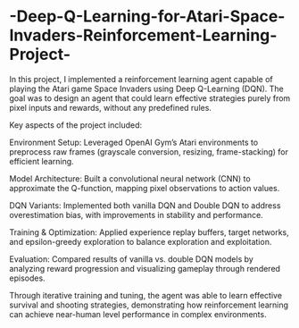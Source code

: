 # -Deep-Q-Learning-for-Atari-Space-Invaders-Reinforcement-Learning-Project-
In this project, I implemented a reinforcement learning agent capable of playing the Atari game Space Invaders using Deep Q-Learning (DQN). The goal was to design an agent that could learn effective strategies purely from pixel inputs and rewards, without any predefined rules.

Key aspects of the project included:

Environment Setup: Leveraged OpenAI Gym’s Atari environments to preprocess raw frames (grayscale conversion, resizing, frame-stacking) for efficient learning.

Model Architecture: Built a convolutional neural network (CNN) to approximate the Q-function, mapping pixel observations to action values.

DQN Variants: Implemented both vanilla DQN and Double DQN to address overestimation bias, with improvements in stability and performance.

Training & Optimization: Applied experience replay buffers, target networks, and epsilon-greedy exploration to balance exploration and exploitation.

Evaluation: Compared results of vanilla vs. double DQN models by analyzing reward progression and visualizing gameplay through rendered episodes.

Through iterative training and tuning, the agent was able to learn effective survival and shooting strategies, demonstrating how reinforcement learning can achieve near-human level performance in complex environments.
